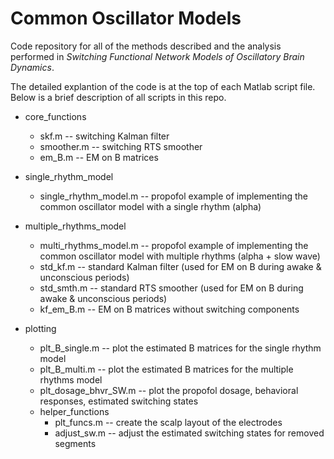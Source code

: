# Common Oscillator Models

Code repository for all of the methods described and the analysis performed in *Switching Functional Network Models of Oscillatory Brain Dynamics*.

The detailed explantion of the code is at the top of each Matlab script file. Below is a brief description of all scripts in this repo.

* core_functions
  * skf.m -- switching Kalman filter
  * smoother.m -- switching RTS smoother
  * em_B.m -- EM on B matrices
  
* single_rhythm_model
  * single_rhythm_model.m -- propofol example of implementing the common oscillator model with a single rhythm (alpha)
  
* multiple_rhythms_model
  * multi_rhythms_model.m -- propofol example of implementing the common oscillator model with multiple rhythms (alpha + slow wave)
  * std_kf.m -- standard Kalman filter (used for EM on B during awake & unconscious periods)
  * std_smth.m -- standard RTS smoother (used for EM on B during awake & unconscious periods)
  * kf_em_B.m -- EM on B matrices without switching components
 
* plotting
  * plt_B_single.m -- plot the estimated B matrices for the single rhythm model
  * plt_B_multi.m -- plot the estimated B matrices for the multiple rhythms model
  * plt_dosage_bhvr_SW.m -- plot the propofol dosage, behavioral responses, estimated switching states
  * helper_functions 
    * plt_funcs.m -- create the scalp layout of the electrodes
    * adjust_sw.m -- adjust the estimated switching states for removed segments
